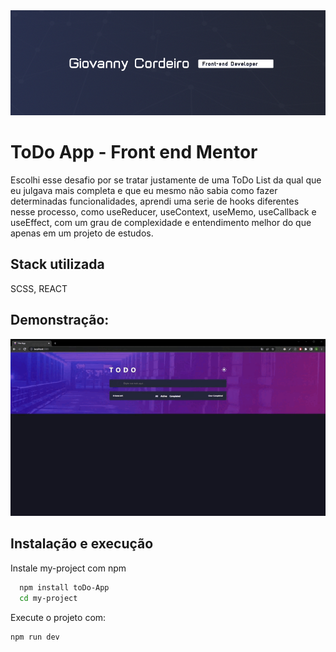 <img src="src/todoAssets/mybanner.png">

# ToDo App  - Front end Mentor
Escolhi esse desafio por se tratar justamente de uma ToDo List 
da qual que eu julgava mais completa e que eu mesmo não sabia 
como fazer determinadas funcionalidades, aprendi uma serie de 
hooks diferentes nesse processo, como useReducer, useContext, 
useMemo, useCallback e useEffect, com um grau de complexidade e 
entendimento melhor do que apenas em um projeto de estudos.


## Stack utilizada

SCSS, REACT
<br/>


## Demonstração:


<img src="src/todoAssets/preview.gif">

## Instalação e execução

Instale my-project com npm

```bash
  npm install toDo-App
  cd my-project
```

Execute o projeto com:
```bash
npm run dev
```    
